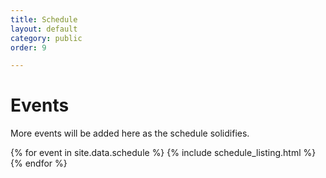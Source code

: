 ```yaml
---
title: Schedule
layout: default
category: public
order: 9

---
```

# Events

More events will be added here as the schedule solidifies.

{% for event in site.data.schedule %}
{% include schedule_listing.html %}
{% endfor %}